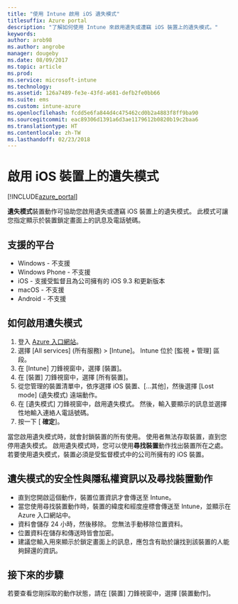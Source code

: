 ```yaml
---
title: "使用 Intune 啟用 iOS 遺失模式"
titlesuffix: Azure portal
description: "了解如何使用 Intune 來啟用遺失或遭竊 iOS 裝置上的遺失模式。"
keywords: 
author: arob98
ms.author: angrobe
manager: dougeby
ms.date: 08/09/2017
ms.topic: article
ms.prod: 
ms.service: microsoft-intune
ms.technology: 
ms.assetid: 126a7489-fe3e-43fd-a681-defb2fe0bb66
ms.suite: ems
ms.custom: intune-azure
ms.openlocfilehash: fcdd5e6fa844d4c475462cd0b2a4883f8ff9ba90
ms.sourcegitcommit: eac89306d1391a6d3ae1179612b0820b19c2baa6
ms.translationtype: HT
ms.contentlocale: zh-TW
ms.lasthandoff: 02/23/2018
---
```

# <a name="activate-lost-mode-on-ios-devices"></a>啟用 iOS 裝置上的遺失模式


[!INCLUDE[azure_portal](./includes/azure_portal.md)]

**遺失模式**裝置動作可協助您啟用遺失或遭竊 iOS 裝置上的遺失模式。 此模式可讓您指定顯示於裝置鎖定畫面上的訊息及電話號碼。

## <a name="supported-platforms"></a>支援的平台

- Windows - 不支援
- Windows Phone - 不支援
- iOS - 支援受監督且為公司擁有的 iOS 9.3 和更新版本
- macOS - 不支援
- Android - 不支援

## <a name="how-to-activate-lost-mode"></a>如何啟用遺失模式

1. 登入 [Azure 入口網站](https://portal.azure.com)。
2. 選擇 [All services] (所有服務) > [Intune]。 Intune 位於 [監視 + 管理] 區段。
3. 在 [Intune] 刀鋒視窗中，選擇 [裝置]。
4. 在 [裝置] 刀鋒視窗中，選擇 [所有裝置]。
5. 從您管理的裝置清單中，依序選擇 iOS 裝置、[...其他]，然後選擇 [Lost mode] (遺失模式) 遠端動作。
6. 在 [遺失模式] 刀鋒視窗中，啟用遺失模式。 然後，輸入要顯示的訊息並選擇性地輸入連絡人電話號碼。
7. 按一下 [ **確定**]。

當您啟用遺失模式時，就會封鎖裝置的所有使用。 使用者無法存取裝置，直到您停用遺失模式。 啟用遺失模式時，您可以使用**尋找裝置**動作找出裝置所在之處。
若要使用遺失模式，裝置必須是受監督模式中的公司所擁有的 iOS 裝置。

## <a name="security-and-privacy-information-for-the-lost-mode-and-locate-device-actions"></a>遺失模式的安全性與隱私權資訊以及尋找裝置動作
- 直到您開啟這個動作，裝置位置資訊才會傳送至 Intune。
- 當您使用尋找裝置動作時，裝置的緯度和經度座標會傳送至 Intune，並顯示在 Azure 入口網站中。
- 資料會儲存 24 小時，然後移除。 您無法手動移除位置資料。
- 位置資料在儲存和傳送時皆會加密。
- 建議您輸入用來顯示於鎖定畫面上的訊息，應包含有助於讓找到該裝置的人能夠歸還的資訊。

## <a name="next-steps"></a>接下來的步驟

若要查看您剛採取的動作狀態，請在 [裝置] 刀鋒視窗中，選擇 [裝置動作]。

